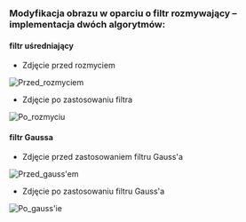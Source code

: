 ### Modyfikacja obrazu w oparciu o filtr rozmywający – implementacja dwóch algorytmów:

#### filtr uśredniający

- Zdjęcie przed rozmyciem

![Przed_rozmyciem](https://user-images.githubusercontent.com/79860696/122643605-f4b33800-d110-11eb-989b-2c29805f09c7.jpg)

- Zdjęcie po zastosowaniu filtra

![Po_rozmyciu](https://user-images.githubusercontent.com/79860696/122643596-e9f8a300-d110-11eb-8d13-674edf169760.jpg)

#### filtr Gaussa

- Zdjęcie przed zastosowaniem filtru Gauss'a

![Przed_gauss'em](https://user-images.githubusercontent.com/79860696/122643601-f0871a80-d110-11eb-89ae-45f1d68df33b.jpg)

- Zdjęcie po zastosowaniu filtru Gauss'a

![Po_gauss'ie](https://user-images.githubusercontent.com/79860696/122643590-e36a2b80-d110-11eb-918a-6b3dc279c7fd.jpg)



